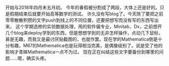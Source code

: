 开始与2018年四月末五月初。
今年的春假被分割成了两段，大体上还是好的。只是假期结束后就要开始高等数学的测试。
许久没有写blog了。今天除了要把之前零零散散积攒的文字push到线上的不同位置，还要把想写而没有写的东西写出来。
这个学期选修的实验数据处理，用的软件偏专业，Minitab，Dx，之前想开几个blog来deploy学到的东西，但是想想学到的无非怎样操作，点动几下鼠标，甚是无趣，而我又是最讨厌贴截图的，也就作罢。现在学的Mathematica倒是十分有趣，M67的Mathematica也是玩得相当完美，是偶像级别了。说是受了他的影响才青睐Mathematica一点不为过。
现在正在纠结这些文字要备份到哪里的问题……嗯，确实头疼。